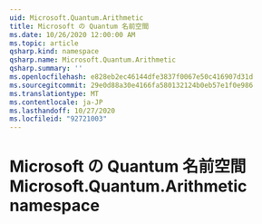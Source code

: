 ```yaml
---
uid: Microsoft.Quantum.Arithmetic
title: Microsoft の Quantum 名前空間
ms.date: 10/26/2020 12:00:00 AM
ms.topic: article
qsharp.kind: namespace
qsharp.name: Microsoft.Quantum.Arithmetic
qsharp.summary: ''
ms.openlocfilehash: e828eb2ec46144dfe3837f0067e50c416907d31d
ms.sourcegitcommit: 29e0d88a30e4166fa580132124b0eb57e1f0e986
ms.translationtype: MT
ms.contentlocale: ja-JP
ms.lasthandoff: 10/27/2020
ms.locfileid: "92721003"
---
```

# <a name="microsoftquantumarithmetic-namespace"></a><span data-ttu-id="81b38-102">Microsoft の Quantum 名前空間</span><span class="sxs-lookup"><span data-stu-id="81b38-102">Microsoft.Quantum.Arithmetic namespace</span></span>



